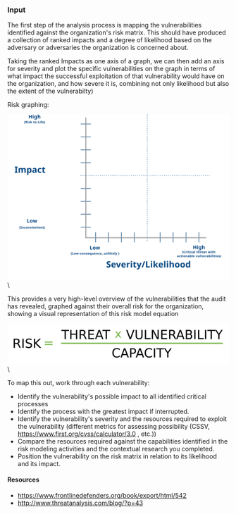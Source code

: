 ### Input

The first step of the analysis process is mapping the vulnerabilities identified against the organization's risk matrix.  This should have produced a collection of ranked impacts and a degree of likelihood based on the adversary or adversaries the organization is concerned about.


Taking the ranked Impacts as one axis of a graph, we can then add an axis for severity and plot the specific vulnerabilities on the graph in terms of what impact the successful exploitation of that vulnerability would have on the organization, and how severe it is, combining not only likelihood but also the extent of the vulnerabilty)

Risk graphing:

![Visualizing Risk](en/images/matrices/impact_vs_severity.svg)\

This provides a very high-level overview of the vulnerabilities that the audit has revealed, graphed against their overall risk for the organization, showing a visual representation of this risk model equation

![Risk Equation](en/images/risk_equation.svg)\

To map this out, work through each vulnerability:

 * Identify the vulnerability's possible impact to all identified critical processes
 * Identify the process with the greatest impact if interrupted.
 * Identify the vulnerability's severity and the resources required to exploit the vulnerability  (different metrics for assessing possibility  (CSSV, https://www.first.org/cvss/calculator/3.0 , etc.))
 * Compare the resources required against the capabilities identified in the risk modeling activities and the contextual research you completed.
 * Position the vulnerability on the risk matrix in relation to its likelihood and its impact.

 

#### Resources
 * https://www.frontlinedefenders.org/book/export/html/542
 * http://www.threatanalysis.com/blog/?p=43
